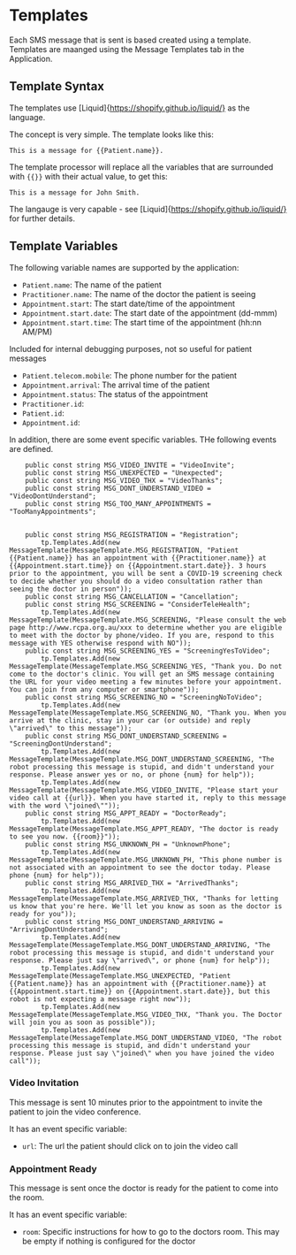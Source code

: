 # Templates

Each SMS message that is sent is based created using a template.
Templates are maanged using the Message Templates tab in the 
Application.

## Template Syntax

The templates use [Liquid]{https://shopify.github.io/liquid/} as the language. 

The concept is very simple. The template looks like this:

    This is a message for {{Patient.name}}.
    
The template processor will replace all the variables that are surrounded 
with ```{{}}``` with their actual value, to get this:

    This is a message for John Smith.

The langauge is very capable - see [Liquid]{https://shopify.github.io/liquid/} for further details.

## Template Variables

The following variable names are supported by the application:

* ```Patient.name```: The name of the patient
* ```Practitioner.name```: The name of the doctor the patient is seeing
* ```Appointment.start```: The start date/time of the appointment
* ```Appointment.start.date```: The start date of the appointment (dd-mmm)
* ```Appointment.start.time```: The start time of the appointment (hh:nn AM/PM)

Included for internal debugging purposes, not so useful for patient messages

* ```Patient.telecom.mobile```: The phone number for the patient 
* ```Appointment.arrival```: The arrival time of the patient
* ```Appointment.status```: The status of the appointment
* ```Practitioner.id```: 
* ```Patient.id```: 
* ```Appointment.id```: 

In addition, there are some event specific variables. THe following events 
are defined. 

        public const string MSG_VIDEO_INVITE = "VideoInvite";
        public const string MSG_UNEXPECTED = "Unexpected";
        public const string MSG_VIDEO_THX = "VideoThanks";
        public const string MSG_DONT_UNDERSTAND_VIDEO = "VideoDontUnderstand";
        public const string MSG_TOO_MANY_APPOINTMENTS = "TooManyAppointments";


        public const string MSG_REGISTRATION = "Registration";
            tp.Templates.Add(new MessageTemplate(MessageTemplate.MSG_REGISTRATION, "Patient {{Patient.name}} has an appointment with {{Practitioner.name}} at {{Appointment.start.time}} on {{Appointment.start.date}}. 3 hours prior to the appointment, you will be sent a COVID-19 screening check to decide whether you should do a video consultation rather than seeing the doctor in person"));
        public const string MSG_CANCELLATION = "Cancellation";
        public const string MSG_SCREENING = "ConsiderTeleHealth";
            tp.Templates.Add(new MessageTemplate(MessageTemplate.MSG_SCREENING, "Please consult the web page http://www.rcpa.org.au/xxx to determine whether you are eligible to meet with the doctor by phone/video. If you are, respond to this message with YES otherwise respond with NO"));
        public const string MSG_SCREENING_YES = "ScreeningYesToVideo";
            tp.Templates.Add(new MessageTemplate(MessageTemplate.MSG_SCREENING_YES, "Thank you. Do not come to the doctor's clinic. You will get an SMS message containing the URL for your video meeting a few minutes before your appointment. You can join from any computer or smartphone"));
        public const string MSG_SCREENING_NO = "ScreeningNoToVideo";
            tp.Templates.Add(new MessageTemplate(MessageTemplate.MSG_SCREENING_NO, "Thank you. When you arrive at the clinic, stay in your car (or outside) and reply \"arrived\" to this message"));
        public const string MSG_DONT_UNDERSTAND_SCREENING = "ScreeningDontUnderstand";
            tp.Templates.Add(new MessageTemplate(MessageTemplate.MSG_DONT_UNDERSTAND_SCREENING, "The robot processing this message is stupid, and didn't understand your response. Please answer yes or no, or phone {num} for help"));
            tp.Templates.Add(new MessageTemplate(MessageTemplate.MSG_VIDEO_INVITE, "Please start your video call at {{url}}. When you have started it, reply to this message with the word \"joined\""));
        public const string MSG_APPT_READY = "DoctorReady";
            tp.Templates.Add(new MessageTemplate(MessageTemplate.MSG_APPT_READY, "The doctor is ready to see you now. {{room}}"));
        public const string MSG_UNKNOWN_PH = "UnknownPhone";
            tp.Templates.Add(new MessageTemplate(MessageTemplate.MSG_UNKNOWN_PH, "This phone number is not associated with an appointment to see the doctor today. Please phone {num} for help"));
        public const string MSG_ARRIVED_THX = "ArrivedThanks";
            tp.Templates.Add(new MessageTemplate(MessageTemplate.MSG_ARRIVED_THX, "Thanks for letting us know that you're here. We'll let you know as soon as the doctor is ready for you"));
        public const string MSG_DONT_UNDERSTAND_ARRIVING = "ArrivingDontUnderstand";
            tp.Templates.Add(new MessageTemplate(MessageTemplate.MSG_DONT_UNDERSTAND_ARRIVING, "The robot processing this message is stupid, and didn't understand your response. Please just say \"arrived\", or phone {num} for help"));
            tp.Templates.Add(new MessageTemplate(MessageTemplate.MSG_UNEXPECTED, "Patient {{Patient.name}} has an appointment with {{Practitioner.name}} at {{Appointment.start.time}} on {{Appointment.start.date}}, but this robot is not expecting a message right now"));
            tp.Templates.Add(new MessageTemplate(MessageTemplate.MSG_VIDEO_THX, "Thank you. The Doctor will join you as soon as possible"));
            tp.Templates.Add(new MessageTemplate(MessageTemplate.MSG_DONT_UNDERSTAND_VIDEO, "The robot processing this message is stupid, and didn't understand your response. Please just say \"joined\" when you have joined the video call"));

### Video Invitation

This message is sent 10 minutes prior to the appointment to invite the patient
to join the video conference. 

It has an event specific variable:

* ```url```: The url the patient should click on to join the video call

### Appointment Ready

This message is sent once the doctor is ready for the patient to come into the room. 

It has an event specific variable:

* ```room```: Specific instructions for how to go to the doctors room. This may be empty if nothing is configured for the doctor

